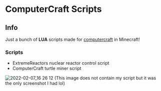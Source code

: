 # ComputerCraft Scripts
## Info
Just a bunch of **LUA** scripts made for [computercraft](https://www.computercraft.info/) in Minecraft!

### Scripts
- ExtremeReactors nuclear reactor control script
- ComputerCraft turtle miner script

![2022-02-07_16 26 12](https://user-images.githubusercontent.com/51513175/161195215-5e36b0b8-c25c-4cb2-ae64-177d64f5d7be.png)
(This image does not contain my script but it was the only screenshot I had lol)
